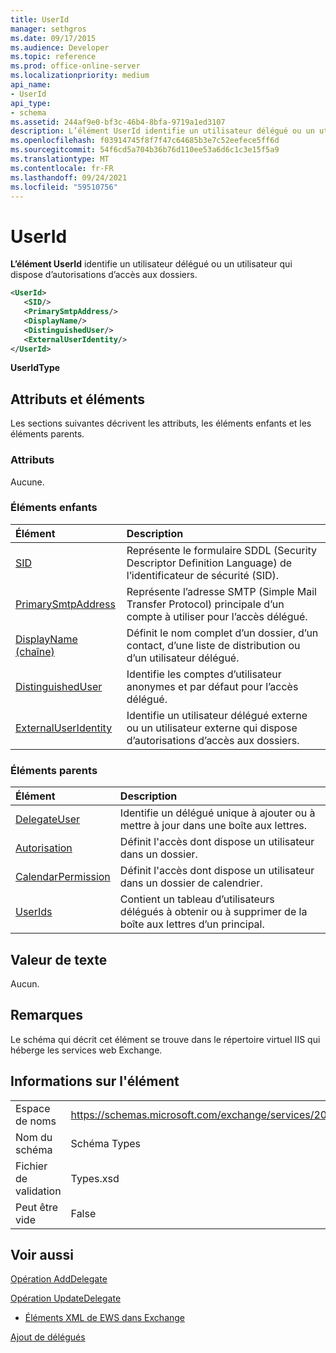 ```yaml
---
title: UserId
manager: sethgros
ms.date: 09/17/2015
ms.audience: Developer
ms.topic: reference
ms.prod: office-online-server
ms.localizationpriority: medium
api_name:
- UserId
api_type:
- schema
ms.assetid: 244af9e0-bf3c-46b4-8bfa-9719a1ed3107
description: L’élément UserId identifie un utilisateur délégué ou un utilisateur qui dispose d’autorisations d’accès aux dossiers.
ms.openlocfilehash: f03914745f8f7f47c64685b3e7c52eefece5ff6d
ms.sourcegitcommit: 54f6cd5a704b36b76d110ee53a6d6c1c3e15f5a9
ms.translationtype: MT
ms.contentlocale: fr-FR
ms.lasthandoff: 09/24/2021
ms.locfileid: "59510756"
---
```

# <a name="userid"></a>UserId

**L’élément UserId** identifie un utilisateur délégué ou un utilisateur qui dispose d’autorisations d’accès aux dossiers. 
  
```xml
<UserId>
   <SID/>
   <PrimarySmtpAddress/>
   <DisplayName/>
   <DistinguishedUser/>
   <ExternalUserIdentity/>
</UserId>
```

 **UserIdType**
## <a name="attributes-and-elements"></a>Attributs et éléments

Les sections suivantes décrivent les attributs, les éléments enfants et les éléments parents.
  
### <a name="attributes"></a>Attributs

Aucune.
  
### <a name="child-elements"></a>Éléments enfants

|**Élément**|**Description**|
|:-----|:-----|
|[SID](sid.md) <br/> |Représente le formulaire SDDL (Security Descriptor Definition Language) de l’identificateur de sécurité (SID).  <br/> |
|[PrimarySmtpAddress](primarysmtpaddress.md) <br/> |Représente l’adresse SMTP (Simple Mail Transfer Protocol) principale d’un compte à utiliser pour l’accès délégué.  <br/> |
|[DisplayName (chaîne)](displayname-string.md) <br/> |Définit le nom complet d’un dossier, d’un contact, d’une liste de distribution ou d’un utilisateur délégué.  <br/> |
|[DistinguishedUser](distinguisheduser.md) <br/> |Identifie les comptes d’utilisateur anonymes et par défaut pour l’accès délégué.  <br/> |
|[ExternalUserIdentity](externaluseridentity.md) <br/> |Identifie un utilisateur délégué externe ou un utilisateur externe qui dispose d’autorisations d’accès aux dossiers.  <br/> |
   
### <a name="parent-elements"></a>Éléments parents

|**Élément**|**Description**|
|:-----|:-----|
|[DelegateUser](delegateuser.md) <br/> |Identifie un délégué unique à ajouter ou à mettre à jour dans une boîte aux lettres.  <br/> |
|[Autorisation](permission.md) <br/> |Définit l'accès dont dispose un utilisateur dans un dossier.  <br/> |
|[CalendarPermission](calendarpermission.md) <br/> |Définit l'accès dont dispose un utilisateur dans un dossier de calendrier.  <br/> |
|[UserIds](userids.md) <br/> |Contient un tableau d’utilisateurs délégués à obtenir ou à supprimer de la boîte aux lettres d’un principal.  <br/> |
   
## <a name="text-value"></a>Valeur de texte

Aucun.
  
## <a name="remarks"></a>Remarques

Le schéma qui décrit cet élément se trouve dans le répertoire virtuel IIS qui héberge les services web Exchange.
  
## <a name="element-information"></a>Informations sur l'élément

|||
|:-----|:-----|
|Espace de noms  <br/> |https://schemas.microsoft.com/exchange/services/2006/types  <br/> |
|Nom du schéma  <br/> |Schéma Types  <br/> |
|Fichier de validation  <br/> |Types.xsd  <br/> |
|Peut être vide  <br/> |False  <br/> |
   
## <a name="see-also"></a>Voir aussi



[Opération AddDelegate](adddelegate-operation.md)
  
[Opération UpdateDelegate](updatedelegate-operation.md)


- [Éléments XML de EWS dans Exchange](ews-xml-elements-in-exchange.md)


[Ajout de délégués](https://msdn.microsoft.com/library/3a744150-66a3-4a13-9433-793603ba5038%28Office.15%29.aspx)

